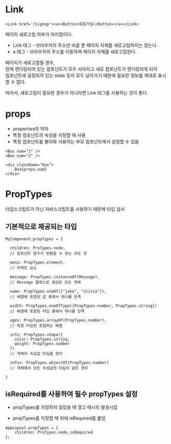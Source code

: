 # Link

```
<Link href='/signup'><a><Button>회원가입</Button></a></Link>
```

페이지 새로고침 여부가 차이점이다.

- Link 태그 - 브라우저의 주소만 바꿀 뿐 페이지 자체를 새로고침하지는 않는다.
- a 태그 - 브라우저의 주소를 이동하며 페이지 자체를 새로고침한다. 

페이지가 새로고침될 경우,<br/>
현재 렌더링되어 있는 컴포넌트가 모두 사라지고 새로 컴포넌트가 렌더링되게 되어<br/>
컴포넌트에 설정되어 있는 state 등이 모두 날아가기 때문에 필요한 정보를 제대로 표시할 수 없다.

따라서, 새로고침이 필요한 경우가 아니라면 Link 태그를 사용하는 것이 좋다.

# props

- properties의 약자
- 특정 컴포넌트의 속성을 지정할 때 사용
- 특정 컴포넌트를 불러와 사용하는 부모 컴포넌트에서 설정할 수 있음

```
<Box num="1" />
<Box num="2" />
```

```
<div className="box">
    Box{props.num}
</div>
```

# PropTypes

타입스크립트가 아닌 자바스크립트를 사용하기 때문에 타입 검사

## 기본적으로 제공되는 타입

```
MyComponent.propTypes = {

  children: ProTypes.node,
  // 컴포넌트 함수가 반환할 수 있는 모든 것

  menu: PropTypes.element,
  // 리액트 요소
  
  message: PropTypes.instanceOf(Message),
  // Message 클래스로 생성된 모든 객체
  
  name: PropTypes.oneOf(["jake", "olivia"]),
  // 배열에 포함된 값 중에서 하나를 만족

  width: PropTypes.oneOfType([PropTypes.number, PropTypes.string])
  // 배열에 포함된 타입 중에서 하나를 만족

  ages: PropTypes.arrayOf(PropTypes.number),
  // 특정 타입만 포함하는 배열

  info: PropTypes.shape({
    color: PropTypes.string,
    weight: PropTypes.number
  })
  // 객체의 속성값 타입을 정의

  infos: PropTypes.objectOf(PropTypes.number)
  // 객체에서 모든 속성값의 타입이 같은 경우

}
```

## isRequired를 사용하여 필수 propTypes 설정

- propTypes를 지정하지 않았을 때 경고 메시지 발생시킴

- propTypes를 지정할 때 뒤에 isRequired를 붙임

```
AppLayout.propTypes = {
    children: ProTypes.node.isRequired
};
```